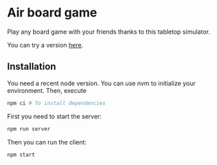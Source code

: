 # Air board game

Play any board game with your friends thanks to this tabletop simulator.

You can try a version [here](https://airboardgame.netlify.app).

## Installation

You need a recent node version. You can use nvm to initialize your environment.
Then, execute

```sh
npm ci # To install dependencies
```

First you need to start the server:

```sh
npm run server
```

Then you can run the client:

```sh
npm start
```
